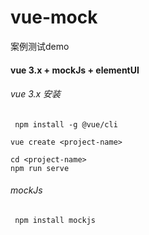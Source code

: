 # vue-mock
案例测试demo

#### vue 3.x + mockJs + elementUI
###### vue 3.x 安装
```
 npm install -g @vue/cli

```

```
vue create <project-name>

cd <project-name>
npm run serve

```

###### mockJs
```
 npm install mockjs
```


